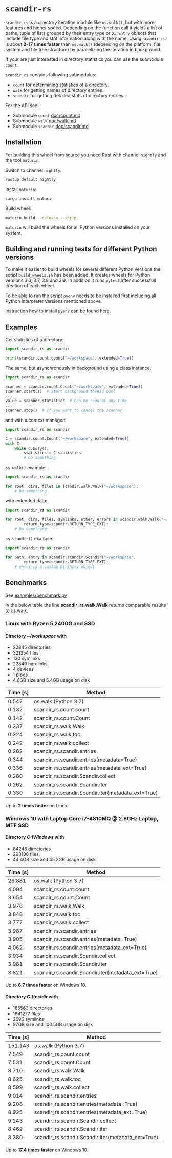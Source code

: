 # `scandir-rs`

``scandir_rs`` is a directory iteration module like ``os.walk()``,
but with more features and higher speed. Depending on the function call
it yields a list of paths, tuple of lists grouped by their entry type or ``DirEntry`` objects that include file type and stat information along
with the name. Using ``scandir_rs`` is about **2-17 times faster** than ``os.walk()`` (depending on the platform, file system and file tree structure) by parallelizing the iteration in background.

If your are just interested in directory statistics you can use the submodule ``count``.

``scandir_rs`` contains following submodules:

- ``count`` for determining statistics of a directory.
- ``walk`` for getting names of directory entries.
- ``scandir`` for getting detailed stats of directory entries.

For the API see:

- Submodule ``count`` [doc/count.md](https://github.com/brmmm3/scandir-rs/blob/master/doc/count.md)
- Submodule ``walk`` [doc/walk.md](https://github.com/brmmm3/scandir-rs/blob/master/doc/walk.md)
- Submodule ``scandir`` [doc/scandir.md](https://github.com/brmmm3/scandir-rs/blob/master/doc/scandir.md)

## Installation

For building this wheel from source you need Rust with channel ``nightly`` and the tool ``maturin``.

Switch to channel ``nightly``:

```sh
rustup default nightly
```

Install ``maturin``:

```sh
cargo install maturin
```

Build wheel:

```sh
maturin build --release --strip
```

``maturin`` will build the wheels for all Python versions installed on your system.

## Building and running tests for different Python versions

To make it easier to build wheels for several different Python versions the script ``build_wheels.sh`` has been added.
It creates wheels for Python versions 3.6, 3.7, 3.8 and 3.9. In addition it runs ``pytest`` after successfull creation of each wheel.

To be able to run the script ``pyenv`` needs to be installed first including all Python interpreter versions mentioned above.

Instruction how to install ``pyenv`` can be found [here](https://github.com/pyenv/pyenv).

## Examples

Get statistics of a directory:

```python
import scandir_rs as scandir

print(scandir.count.count("~/workspace", extended=True))
```

The same, but asynchronously in background using a class instance:

```python
import scandir_rs as scandir

scanner = scandir.count.Count("~/workspace", extended=True))
scanner.start())  # Start background thread pool
...
value = scanner.statistics  # Can be read at any time
...
scanner.stop()  # If you want to cancel the scanner
```

and with a context manager:

```python
import scandir_rs as scandir

C = scandir.count.Count("~/workspace", extended=True))
with C:
    while C.busy():
        statistics = C.statistics
        # Do something
```

``os.walk()`` example:

```python
import scandir_rs as scandir

for root, dirs, files in scandir.walk.Walk("~/workspace"):
    # Do something
```

with extended data:

```python
import scandir_rs as scandir

for root, dirs, files, symlinks, other, errors in scandir.walk.Walk("~/workspace",
        return_type=scandir.RETURN_TYPE_EXT):
    # Do something
```

``os.scandir()`` example:

```python
import scandir_rs as scandir

for path, entry in scandir.scandir.Scandir("~/workspace",
        return_type=scandir.RETURN_TYPE_EXT):
    # entry is a custom DirEntry object
```

## Benchmarks

See [examples/benchmark.py](https://github.com/brmmm3/scandir-rs/blob/master/examples/benchmark.py)

In the below table the line **scandir_rs.walk.Walk** returns comparable
results to os.walk.

### Linux with Ryzen 5 2400G and SSD

#### Directory *~/workspace* with

- 22845 directories
- 321354 files
- 130 symlinks
- 22849 hardlinks
- 4 devices
- 1 pipes
- 4.6GB size and 5.4GB usage on disk

| Time [s] | Method                                             |
| -------- | -------------------------------------------------- |
| 0.547    | os.walk (Python 3.7)                               |
| 0.132    | scandir_rs.count.count                             |
| 0.142    | scandir_rs.count.Count                             |
| 0.237    | scandir_rs.walk.Walk                               |
| 0.224    | scandir_rs.walk.toc                                |
| 0.242    | scandir_rs.walk.collect                            |
| 0.262    | scandir_rs.scandir.entries                         |
| 0.344    | scandir_rs.scandir.entries(metadata=True)          |
| 0.336    | scandir_rs.scandir.entries(metadata_ext=True)      |
| 0.280    | scandir_rs.scandir.Scandir.collect                 |
| 0.262    | scandir_rs.scandir.Scandir.iter                    |
| 0.330    | scandir_rs.scandir.Scandir.iter(metadata_ext=True) |

Up to **2 times faster** on Linux.

### Windows 10 with Laptop Core i7-4810MQ @ 2.8GHz Laptop, MTF SSD

#### Directory *C:\Windows* with

- 84248 directories
- 293108 files
- 44.4GB size and 45.2GB usage on disk

| Time [s] | Method                                             |
| -------- | -------------------------------------------------- |
| 26.881   | os.walk (Python 3.7)                               |
| 4.094    | scandir_rs.count.count                             |
| 3.654    | scandir_rs.count.Count                             |
| 3.978    | scandir_rs.walk.Walk                               |
| 3.848    | scandir_rs.walk.toc                                |
| 3.777    | scandir_rs.walk.collect                            |
| 3.987    | scandir_rs.scandir.entries                         |
| 3.905    | scandir_rs.scandir.entries(metadata=True)          |
| 4.062    | scandir_rs.scandir.entries(metadata_ext=True)      |
| 3.934    | scandir_rs.scandir.Scandir.collect                 |
| 3.981    | scandir_rs.scandir.Scandir.iter                    |
| 3.821    | scandir_rs.scandir.Scandir.iter(metadata_ext=True) |

Up to **6.7 times faster** on Windows 10.

#### Directory *C:\testdir* with

- 185563 directories
- 1641277 files
- 2696 symlinks
- 97GB size and 100.5GB usage on disk

| Time [s] | Method                                             |
| -------- | -------------------------------------------------- |
| 151.143  | os.walk (Python 3.7)                               |
| 7.549    | scandir_rs.count.count                             |
| 7.531    | scandir_rs.count.Count                             |
| 8.710    | scandir_rs.walk.Walk                               |
| 8.625    | scandir_rs.walk.toc                                |
| 8.599    | scandir_rs.walk.collect                            |
| 9.014    | scandir_rs.scandir.entries                         |
| 9.208    | scandir_rs.scandir.entries(metadata=True)          |
| 8.925    | scandir_rs.scandir.entries(metadata_ext=True)      |
| 9.243    | scandir_rs.scandir.Scandir.collect                 |
| 8.462    | scandir_rs.scandir.Scandir.iter                    |
| 8.380    | scandir_rs.scandir.Scandir.iter(metadata_ext=True) |

Up to **17.4 times faster** on Windows 10.
